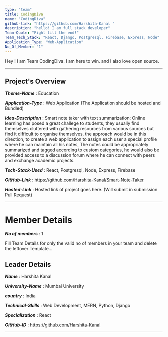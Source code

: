 ```yaml
---
type: "team"                   
title: CodingDiva
name: "CodingDiva"
github-link: "https://github.com/Harshita-Kanal "
description: "hello! I am full stack developer"
Team-Quote: "Fight till the end!"
Team_Tech_Stack: "React, Django, Postgresql, Firebase, Express, Node"
Application_Type: "Web-Application"
No_Of_Member: "1"
---
```


Hey ! I am Team CodingDiva. I am here to win. and I also love open source.

---

## Project's Overview

_**Theme-Name**_ : Education

_**Application-Type**_ :   Web Application  (The Application should be hosted and Bundled)

_**Idea-Description**_ :  Smart note taker with text summarization: Online learning has posed a great challege to students, they usually find themselves cluttered with gathering resources from various sources but find it difficult to organise themselves, the approach would be in this direction, to create a web application to assign each user a special profile where he can maintain all his notes, The notes could be appropriately summarized and tagged according to custom categories, he would also be provided access to a discussion forum where he can connect with peers and exchange academic projects.

_**Tech-Stack-Used**_ :  React, Postgresql, Node, Express, Firebase

_**GitHub-Link**_ :  https://github.com/Harshita-Kanal/Smart-Note-Taker

_**Hosted-Link**_ :    Hosted link of project goes here. (Will submit in submission Pull Request)

---

# Member Details

_**No of members**_ : 1

Fill Team Details for only the valid no of members in your team and delete the leftover Template...

## Leader Details

_**Name**_ : Harshita Kanal

_**University-Name**_ : Mumbai University

_**country**_ : India
 
_**Technical-Skills**_ : Web Development, MERN, Python, Django

_**Specialization**_ : React

_**GitHub-ID**_ :  https://github.com/Harshita-Kanal

---



